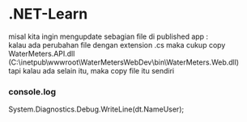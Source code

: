 # .NET-Learn

misal kita ingin mengupdate sebagian file di published app : <br/>
kalau ada perubahan file dengan extension .cs maka cukup copy WaterMeters.API.dll (C:\inetpub\wwwroot\WaterMetersWebDev\bin\WaterMeters.Web.dll)<br/>
tapi kalau ada selain itu, maka copy file itu sendiri

### console.log
System.Diagnostics.Debug.WriteLine(dt.NameUser);
